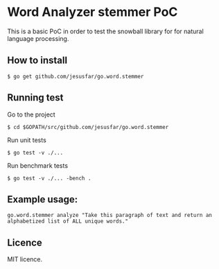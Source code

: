 # Word Analyzer stemmer PoC

This is a basic PoC in order to test the snowball library for for natural language processing.

## How to install

```
$ go get github.com/jesusfar/go.word.stemmer
```

## Running test
Go to the project
```
$ cd $GOPATH/src/github.com/jesusfar/go.word.stemmer
``` 
Run unit tests
``` 
$ go test -v ./...
```
Run benchmark tests
```
$ go test -v ./... -bench .
```

## Example usage:

```
go.word.stemmer analyze "Take this paragraph of text and return an alphabetized list of ALL unique words."
```

## Licence
MIT licence.
